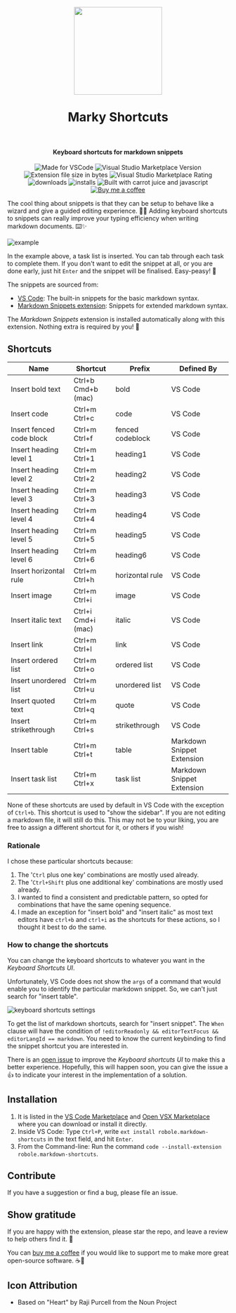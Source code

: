 <h1 align="center">
  <br>
    <img align="center" src="img/logo.png" width="200">
  <br>
	<br>
  Marky Shortcuts
  <br>
  <br>
</h1>
<h4 align="center">Keyboard shortcuts for markdown snippets</h4>

<p align="center">
<img src="https://img.shields.io/static/v1?logo=visual-studio-code&label=made%20for&message=VS%20Code&color=0000ff" alt="Made for VSCode">
<img src="https://img.shields.io/visual-studio-marketplace/v/robole.markdown-shortcuts?logo=visual-studio-code&color=ffa500" alt="Visual Studio Marketplace Version">
<img src="https://img.shields.io/static/v1?logo=visual-studio-code&label=size&message=12KB&color=008000"
alt="Extension file size in bytes">
<img src="https://img.shields.io/visual-studio-marketplace/r/robole.markdown-shortcuts?logo=visual-studio-code&color=yellow" alt="Visual Studio Marketplace Rating">
<img src="https://img.shields.io/visual-studio-marketplace/d/robole.markdown-shortcuts?logo=visual-studio-code&color=blue" alt="downloads"/>
<img src="https://img.shields.io/visual-studio-marketplace/i/robole.markdown-shortcuts?logo=visual-studio-code&color=blue" alt="installs"/>
<img src="https://img.shields.io/static/v1?label=built%20with&message=good%20vibrations%20%26%20javascript&color=violet" alt="Built with carrot juice and javascript"/>
<a href="https://ko-fi.com/roboleary"><img src="https://img.shields.io/badge/Buy%20me%20a%20coffee-$4-orange?logo=buy-me-a-coffee" alt="Buy me a coffee"></a>
</p>

The cool thing about snippets is that they can be setup to behave like a wizard and give a guided editing experience. 🧙‍♂️ Adding keyboard shortcuts to snippets can really improve your typing efficiency when writing markdown documents. ⌨️✨

![example](img/example.gif)

In the example above, a task list is inserted. You can tab through each task to complete them. If you don't want to edit the snippet at all, or you are done early, just hit `Enter` and the snippet will be finalised. Easy-peasy! 🙌

The snippets are sourced from:
- [VS Code](https://github.com/microsoft/vscode/blob/f74e473238aca7b79c08be761d99a0232838ca4c/extensions/markdown-basics/snippets/markdown.code-snippets):  The built-in snippets for the basic markdown syntax.
- [Markdown Snippets extension](https://marketplace.visualstudio.com/items?itemName=robole.markdown-snippets): Snippets for extended markdown syntax.

The *Markdown Snippets* extension is installed automatically along with this extension. Nothing extra is required by you! 🙂

## Shortcuts

| Name                     | Shortcut                       | Prefix           | Defined By                  |
|--------------------------|--------------------------------|------------------|-----------------------------|
| Insert bold text         | Ctrl+b <br>      Cmd+b (mac) | bold             | VS Code          |
| Insert code              | Ctrl+m Ctrl+c                  | code             | VS Code          |
| Insert fenced code block | Ctrl+m Ctrl+f                  | fenced codeblock | VS Code          |
| Insert heading level 1   | Ctrl+m Ctrl+1                  | heading1         | VS Code |
| Insert heading level 2   | Ctrl+m Ctrl+2                  | heading2         | VS Code |
| Insert heading level 3   | Ctrl+m Ctrl+3                  | heading3         | VS Code |
| Insert heading level 4   | Ctrl+m Ctrl+4                  | heading4         | VS Code |
| Insert heading level 5   | Ctrl+m Ctrl+5                  | heading5         | VS Code |
| Insert heading level 6   | Ctrl+m Ctrl+6                  | heading6         | VS Code |
| Insert horizontal rule   | Ctrl+m Ctrl+h                  | horizontal rule  | VS Code          |
| Insert image             | Ctrl+m Ctrl+i                  | image            | VS Code          |
| Insert italic text       | Ctrl+i <br>      Cmd+i (mac)  | italic           | VS Code          |
| Insert link              | Ctrl+m Ctrl+l                  | link             | VS Code          |
| Insert ordered list      | Ctrl+m Ctrl+o                  | ordered list     | VS Code          |
| Insert unordered list    | Ctrl+m Ctrl+u                  | unordered list   | VS Code          |
| Insert quoted text       | Ctrl+m Ctrl+q                  | quote            | VS Code          |
| Insert strikethrough     | Ctrl+m Ctrl+s                  | strikethrough    | VS Code |
| Insert table             | Ctrl+m Ctrl+t                  | table            | Markdown Snippet Extension |
| Insert task list         | Ctrl+m Ctrl+x                  | task list        | Markdown Snippet Extension |

None of these shortcuts are used by default in VS Code with the exception of `Ctrl+b`. This shortcut is used to "show the sidebar". If you are not editing a markdown file, it will still do this. This may not be to your liking, you are free to assign a different shortcut for it, or others if you wish!

### Rationale

I chose these particular shortcuts because:
1. The '`Ctrl` plus one key' combinations are mostly used already.
1. The '`Ctrl+Shift` plus one additional key' combinations are mostly used already.
1. I wanted to find a consistent and predictable pattern, so opted for combinations that have the same opening sequence.
1. I made an exception for "insert bold" and "insert italic" as most text editors have `ctrl+b` and `ctrl+i` as the shortcuts for these actions, so I thought it best to do the same.

### How to change the shortcuts

You can change the keyboard shortcuts to whatever you want in the *Keyboard Shortcuts UI*.

Unfortunately, VS Code does not show the `args` of a command that would enable you to identify the particular markdown snippet. So, we can't just search for "insert table".

![keyboard shortcuts settings](img/settings.png)

To get the list of markdown shortcuts, search for "insert snippet". The `When` clause will have the condition of `!editorReadonly && editorTextFocus && editorLangId == markdown`. You need to know the current keybinding to find the snippet shortcut you are interested in.

There is an [open issue](https://github.com/microsoft/vscode/issues/84072) to improve the *Keyboard shortcuts  UI* to make this a better experience. Hopefully, this will happen soon, you can give the issue a 👍 to indicate your interest in the implementation of a solution.

## Installation

1. It is listed in the [VS Code Marketplace](https://marketplace.visualstudio.com/items?itemName=robole.markdown-shortcuts) and [Open VSX Marketplace](https://open-vsx.org/extension/robole/markdown-shortcuts) where you can download or install it directly.
1. Inside VS Code: Type `Ctrl+P`, write `ext install robole.markdown-shortcuts` in the text field, and hit `Enter`.
1. From the Command-line: Run the command `code --install-extension robole.markdown-shortcuts`.

## Contribute

If you have a suggestion or find a bug, please file an issue.

## Show gratitude

If you are happy with the extension, please star the repo, and leave a review to help others find it. 🌟

You can [buy me a coffee](https://ko-fi.com/roboleary) if you would like to support me to make more great open-source software. ☕🙏

## Icon Attribution

- Based on "Heart" by Raji Purcell from the Noun Project
